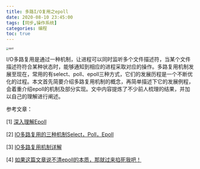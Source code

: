 ```yaml
---
title: 多路I/O复用之epoll
date: 2020-08-10 23:45:00
tags: [同步,操作系统]
categories: 编程
toc: true
---
```


<img src="https://s1.ax1x.com/2020/08/11/aq5Z0f.jpg" alt="epoll" style="zoom:40%;" />

I/O多路复用是通过一种机制，让进程可以同时监听多个文件描述符，当某个文件描述符符合某种状态时，能够通知到相应的进程采取对应的操作。多路复用机制发展至现在，常用的有select、poll、epoll三种方式，它们的发展历程是一个不断优化的过程。本文首先简要介绍多路复用机制的概念，再简单描述下它的发展例程，会着重介绍epoll的机制及部分实现。文中内容提炼了不少前人梳理的结果，并加以自己的理解进行阐述。

<!--more-->

参考文章：

[1] [深入理解Epoll](https://zhuanlan.zhihu.com/p/93609693)

[2] [IO多路复用的三种机制Select，Poll，Epoll](https://www.jianshu.com/p/397449cadc9a)

[3] [IO多路复用机制详解](https://www.cnblogs.com/yanguhung/p/10145755.html)

[4] [如果这篇文章说不清epoll的本质，那就过来掐死我吧！](https://zhuanlan.zhihu.com/p/63179839)